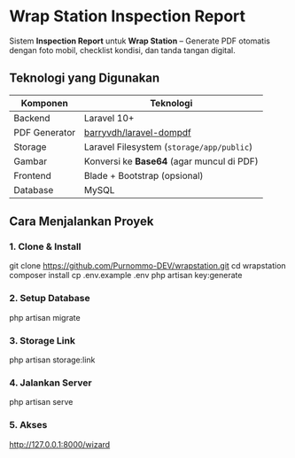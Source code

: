 # Wrap Station Inspection Report
Sistem **Inspection Report** untuk **Wrap Station** – Generate PDF otomatis dengan foto mobil, checklist kondisi, dan tanda tangan digital.

## Teknologi yang Digunakan
| Komponen | Teknologi |
|--------|----------|
| Backend | Laravel 10+ |
| PDF Generator | [barryvdh/laravel-dompdf](https://github.com/barryvdh/laravel-dompdf) |
| Storage | Laravel Filesystem (`storage/app/public`) |
| Gambar | Konversi ke **Base64** (agar muncul di PDF) |
| Frontend | Blade + Bootstrap (opsional) |
| Database | MySQL |

## Cara Menjalankan Proyek

### 1. Clone & Install
git clone https://github.com/Purnommo-DEV/wrapstation.git
cd wrapstation
composer install
cp .env.example .env
php artisan key:generate

### 2. Setup Database
php artisan migrate

### 3. Storage Link
php artisan storage:link

### 4. Jalankan Server
php artisan serve

### 5. Akses
http://127.0.0.1:8000/wizard

